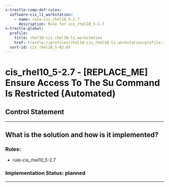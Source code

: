 ```yaml
---
x-trestle-comp-def-rules:
  software-cis_l1_workstation:
    - name: rule-cis_rhel10_5-2.7
      description: Rule for cis_rhel10_5-2.7
x-trestle-global:
  profile:
    title: rhel10-cis_rhel10-l1_workstation
    href: trestle://profiles/rhel10-cis_rhel10-l1_workstation/profile.json
  sort-id: cis_rhel10_5-02.07
---
```


# cis_rhel10_5-2.7 - \[REPLACE_ME\] Ensure Access To The Su Command Is Restricted (Automated)

## Control Statement

______________________________________________________________________

## What is the solution and how is it implemented?

<!-- For implementation status enter one of: implemented, partial, planned, alternative, not-applicable -->

<!-- Note that the list of rules under ### Rules: is read-only and changes will not be captured after assembly to JSON -->

<!-- Add control implementation description here for control: cis_rhel10_5-2.7 -->

### Rules:

  - rule-cis_rhel10_5-2.7

### Implementation Status: planned

______________________________________________________________________
